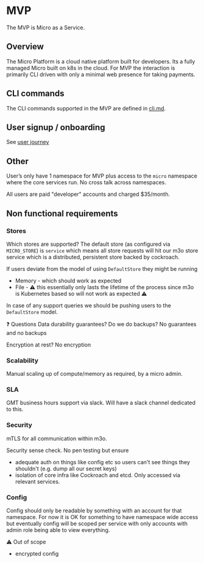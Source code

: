 # MVP 

The MVP is Micro as a Service.

## Overview

The Micro Platform is a cloud native platform built for developers. Its a fully managed Micro built on k8s in the cloud. For MVP the interaction is primarily CLI driven with only a minimal web presence for taking payments. 

## CLI commands
The CLI commands supported in the MVP are defined in [cli.md](cli.md).

## User signup / onboarding
See [user journey](user-journey.md)

## Other
User’s only have 1 namespace for MVP plus access to the `micro` namespace where the core services run. No cross talk across namespaces. 

All users are paid "developer" accounts and charged $35/month.

## Non functional requirements
### Stores
Which stores are supported?
The default store (as configured via `MICRO_STORE`) is `service` which means all store requests will hit our m3o store service which is a distributed, persistent store backed by cockroach. 

If users deviate from the model of using `DefaultStore` they might be running 
- Memory - which should work as expected
- File - :warning: this essentially only lasts the lifetime of the process since m3o is Kubernetes based so will not work as expected :warning:

In case of any support queries we should be pushing users to the `DefaultStore` model.

:question: Questions
Data durability guarantees? Do we do backups? 
No guarantees and no backups

Encryption at rest?
No encryption

### Scalability
Manual scaling up of compute/memory as required, by a micro admin.

### SLA 
GMT business hours support via slack. Will have a slack channel dedicated to this. 

### Security
mTLS for all communication within m3o.

Security sense check. No pen testing but ensure
- adequate auth on things like config etc so users can't see things they shouldn't (e.g. dump all our secret keys)
- isolation of core infra like Cockroach and etcd. Only accessed via relevant services.

### Config
Config should only be readable by something with an account for that namespace. For now it is OK for something to have namespace wide access but eventually config will be scoped per service with only accounts with admin role being able to view everything.

:warning: Out of scope
- encrypted config
